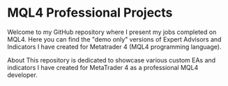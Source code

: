 # MQL4 Professional Projects

Welcome to my GitHub repository where I present my jobs completed on MQL4.
Here you can find the "demo only" versions of Expert Advisors and Indicators I have created for Metatrader 4 (MQL4 programming language).

About
This repository is dedicated to showcase various custom EAs and indicators I have created for MetaTrader 4 as a professional MQL4 developer.
